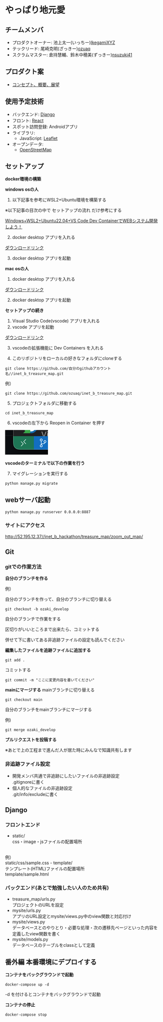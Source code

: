 # やっぱり地元愛
## チームメンバ
- プロダクトオーナー: 池上太一(いっちー)[IkegamiXYZ](https://github.com/IkegamiXYZ)
- テックリード: 尾崎克明(ざっきー)[ozuaq](https://github.com/ozuaq)
- スクラムマスター: 倉持慧輔[]()、鈴木中穂美(ずっきー)[nsuzuki41](https://github.com/nsuzuki41)

## プロダクト案
- [コンセプト、概要、展望](https://drive.google.com/file/d/1ASZznrLixWlXT2C6rCwK6eVaFITpxh-S/view?usp=sharing)

## 使用予定技術
- バックエンド: [Django](https://www.djangoproject.com/)
- フロント: [React](https://ja.reactjs.org/)
- スポット訪問登録: Androidアプリ
- ライブラリ:
  - JavaScript: [Leaflet](https://leafletjs.com/)
- オープンデータ:
  - [OpenStreetMap](https://www.openstreetmap.org/)

## セットアップ
**docker環境の構築**

**windows osの人**
1. 以下記事を参考にWSL2+Ubuntu環境を構築する 

※以下記事の目次の中で セットアップの流れ だけ参考にする

[Windows+WSL2+Ubuntu22.04+VS Code Dev ContainerでWEBシステム開発しよう！](https://zenn.dev/algovitae/articles/2022devcontainer)

2. docker desktop アプリを入れる 

[ダウンロードリンク](https://www.docker.com/products/docker-desktop/)

3. docker desktop アプリを起動

**mac osの人**
1. docker desktop アプリを入れる 

[ダウンロードリンク](https://www.docker.com/products/docker-desktop/)

2. docker desktop アプリを起動

**セットアップの続き**

1. Visual Studio Code(vscode) アプリを入れる
2. vscode アプリを起動

[ダウンロードリンク](https://azure.microsoft.com/ja-jp/products/visual-studio-code/)

3. vscodeの拡張機能に Dev Containers を入れる


5. このリポジトリをローカルの好きなフォルダにcloneする

```
git clone https://github.com/自分のgithubアカウント名//inet_b_treasure_map.git
```
例）
```
git clone https://github.com/ozuaq/inet_b_treasure_map.git
```

5. プロジェクトフォルダに移動する

```
cd inet_b_treasure_map
```

6. vscodeの左下から Reopen in Container を押す

![Dev Containers](static/mysite/image/readme/dev_containers.png)

**vscodeのターミナルで以下の作業を行う**

7. マイグレーションを実行する

```
python manage.py migrate
```

## webサーバ起動
```
python manage.py runserver 0.0.0.0:8887
```
### **サイトにアクセス**
http://52.195.12.37//inet_b_hackathon/treasure_map/zoom_out_map/

## Git
### **gitでの作業方法**

**自分のブランチを作る**

例）

自分のブランチを作って、自分のブランチに切り替える

```
git checkout -b ozaki_develop
```

自分のブランチで作業をする

区切りがいいところまで出来たら、コミットする

併せて下に書いてある非追跡ファイルの設定も読んでください

**編集したファイルを追跡ファイルに追加する**

```
git add .
```

コミットする

```
git commit -m "ここに変更内容を書いてください"
```

**mainにマージする**
mainブランチに切り替える

```
git checkout main
```

自分のブランチをmainブランチにマージする

例)

```
git merge ozaki_develop
```
**プルリクエストを投稿する**

※あとで上の工程まで進んだ人が居た時にみんなで知識共有します

### **非追跡ファイル設定**
- 開発メンバ共通で非追跡にしたいファイルの非追跡設定 <br>
.gitignoreに書く <br>
- 個人的なファイルの非追跡設定<br>
.git/info/excludeに書く <br>

## Django
### **フロントエンド**
- static/ <br>
css・image・jsファイルの配置場所
<br>
例）
<br>
static/css/sample.css
- template/ <br>
テンプレート(HTML)ファイルの配置場所
<br>
template/sample.html

### **バックエンド(あとで勉強したい人のため共有)**
- treasure_map/urls.py <br>
プロジェクトのURLを設定
- mysite/urls.py <br>
アプリのURL設定とmysite/views.py中のview関数と対応付け
- mysite/views.py <br>
データベースとのやりとり・必要な処理・次の遷移先ページといった内容を定義したview関数を書く
- mysite/models.py <br>
データベースのテーブルをclassとして定義

## 番外編 本番環境にデプロイする
**コンテナをバックグラウンドで起動**
```
docker-compose up -d
```
-d を付けるとコンテナをバックグラウンドで起動

**コンテナの停止**
```
docker-compose stop
```
